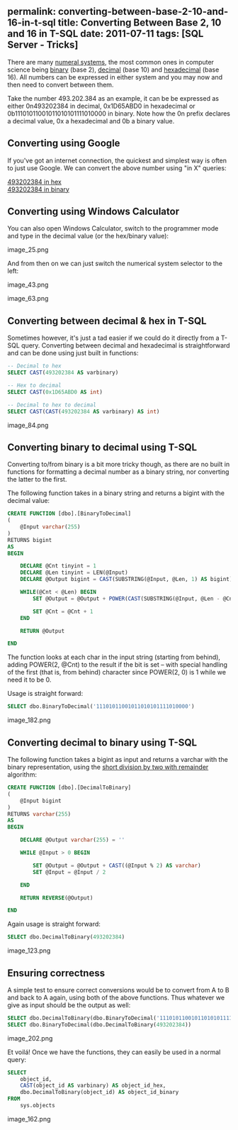 permalink: converting-between-base-2-10-and-16-in-t-sql
title: Converting Between Base 2, 10 and 16 in T-SQL
date: 2011-07-11
tags: [SQL Server - Tricks]
---
There are many [numeral systems](http://en.wikipedia.org/wiki/List_of_numeral_systems), the most common ones in computer science being [binary](http://en.wikipedia.org/wiki/Binary_numeral_system) (base 2), [decimal](http://en.wikipedia.org/wiki/Decimal) (base 10) and [hexadecimal](http://en.wikipedia.org/wiki/Hexadecimal) (base 16). All numbers can be expressed in either system and you may now and then need to convert between them.

<!-- more -->

Take the number 493.202.384 as an example, it can be be expressed as either 0n493202384 in decimal, 0x1D65ABD0 in hexadecimal or 0b11101011001011010101111010000 in binary. Note how the 0n prefix declares a decimal value, 0x a hexadecimal and 0b a binary value.

## Converting using Google

If you've got an internet connection, the quickest and simplest way is often to just use Google. We can convert the above number using "in X" queries:

[493202384 in hex](http://www.google.dk/search?sourceid=chrome&ie=UTF-8&q=493202384+in+hex)  
[493202384 in binary](http://www.google.dk/search?sourceid=chrome&ie=UTF-8&q=493202384+in+binary)

## Converting using Windows Calculator

You can also open Windows Calculator, switch to the programmer mode and type in the decimal value (or the hex/binary value):

image_25.png

And from then on we can just switch the numerical system selector to the left:

image_43.png

image_63.png

## Converting between decimal & hex in T-SQL

Sometimes however, it's just a tad easier if we could do it directly from a T-SQL query. Converting between decimal and hexadecimal is straightforward and can be done using just built in functions:

```sql
-- Decimal to hex
SELECT CAST(493202384 AS varbinary)

-- Hex to decimal
SELECT CAST(0x1D65ABD0 AS int)

-- Decimal to hex to decimal
SELECT CAST(CAST(493202384 AS varbinary) AS int)
```

image_84.png

## Converting binary to decimal using T-SQL

Converting to/from binary is a bit more tricky though, as there are no built in functions for formatting a decimal number as a binary string, nor converting the latter to the first.

The following function takes in a binary string and returns a bigint with the decimal value:

```sql
CREATE FUNCTION [dbo].[BinaryToDecimal]
(
	@Input varchar(255)
)
RETURNS bigint
AS
BEGIN

	DECLARE @Cnt tinyint = 1
	DECLARE @Len tinyint = LEN(@Input)
	DECLARE @Output bigint = CAST(SUBSTRING(@Input, @Len, 1) AS bigint)

	WHILE(@Cnt < @Len) BEGIN
		SET @Output = @Output + POWER(CAST(SUBSTRING(@Input, @Len - @Cnt, 1) * 2 AS bigint), @Cnt)

		SET @Cnt = @Cnt + 1
	END

	RETURN @Output	

END
```

The function looks at each char in the input string (starting from behind), adding POWER(2, @Cnt) to the result if the bit is set – with special handling of the first (that is, from behind) character since POWER(2, 0) is 1 while we need it to be 0.

Usage is straight forward:

```sql
SELECT dbo.BinaryToDecimal('11101011001011010101111010000')
```

image_182.png

## Converting decimal to binary using T-SQL

The following function takes a bigint as input and returns a varchar with the binary representation, using the [short division by two with remainder](http://www.wikihow.com/Convert-from-Decimal-to-Binary) algorithm:

```sql
CREATE FUNCTION [dbo].[DecimalToBinary]
(
	@Input bigint
)
RETURNS varchar(255)
AS
BEGIN

	DECLARE @Output varchar(255) = ''

	WHILE @Input > 0 BEGIN

		SET @Output = @Output + CAST((@Input % 2) AS varchar)
		SET @Input = @Input / 2

	END

	RETURN REVERSE(@Output)

END
```

Again usage is straight forward:

```sql
SELECT dbo.DecimalToBinary(493202384)
```

image_123.png

## Ensuring correctness

A simple test to ensure correct conversions would be to convert from A to B and back to A again, using both of the above functions. Thus whatever we give as input should be the output as well:

```sql
SELECT dbo.DecimalToBinary(dbo.BinaryToDecimal('11101011001011010101111010000'))
SELECT dbo.BinaryToDecimal(dbo.DecimalToBinary(493202384))
```

image_202.png

Et voilá! Once we have the functions, they can easily be used in a normal query:

```sql
SELECT
	object_id,
	CAST(object_id AS varbinary) AS object_id_hex,
	dbo.DecimalToBinary(object_id) AS object_id_binary
FROM
	sys.objects
```

image_162.png
